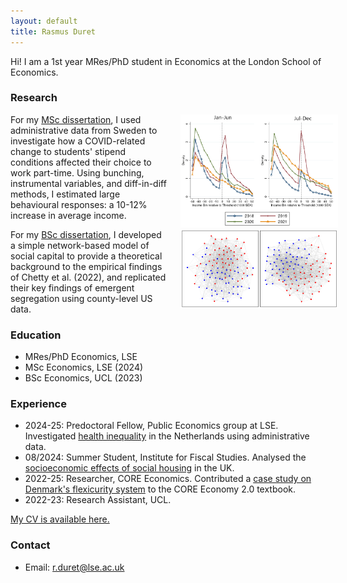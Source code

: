 ```yaml
---
layout: default
title: Rasmus Duret
---
```


Hi! I am a 1st year MRes/PhD student in Economics at the London School of Economics.

### Research


<div style="display: flex; align-items: flex-start;">
  <div style="flex: 0 0 50%; max-width: 70%;">
    For my <a href="papers/MSc_Dissertation_RasmusDuret.pdf">MSc dissertation</a>, I used administrative data from Sweden to investigate how a COVID-related change to students' stipend conditions affected their choice to work part-time. Using bunching, instrumental variables, and diff-in-diff methods, I estimated large behavioural responses: a 10-12% increase in average income.
  </div>
  <div style="flex: 0 0 50%; max-width: 50%; margin-left: 20px;">
    <img src="images/MSc_Dissertation_Bunch.png" alt="MSc Dissertation Bunch" style="max-width: 100%; height: auto;">
  </div>
</div>

<div style="display: flex; align-items: flex-start;">
  <div style="flex: 0 0 50%; max-width: 70%;">
    For my <a href="papers/BSc_Dissertation_RasmusDuret.pdf">BSc dissertation</a>, I developed a simple network-based model of social capital to provide a theoretical background to the empirical findings of Chetty et al. (2022), and replicated their key findings of emergent segregation using county-level US data.
  </div>
  <div style="flex: 0 0 50%; max-width: 50%; margin-left: 20px;">
    <img src="images/BSc_Dissertation_Graph.png" alt="MSc Dissertation Bunch" style="max-width: 100%; height: auto;">
  </div>
</div>



### Education
* MRes/PhD Economics, LSE
* MSc Economics, LSE (2024)
* BSc Economics, UCL (2023)

### Experience
* 2024-25: Predoctoral Fellow, Public Economics group at LSE.
    Investigated [health inequality](https://personal.lse.ac.uk/spinnewi/CDI_draft.pdf) in the Netherlands using administrative data.
* 08/2024: Summer Student, Institute for Fiscal Studies.
    Analysed the [socioeconomic effects of social housing](https://drive.google.com/file/d/1R5-VTjLFVZc8GVkRk5fwY_dcMR1uhuPu/view) in the UK.
* 2022-25: Researcher, CORE Economics.
    Contributed a [case study on Denmark's flexicurity system](https://books.core-econ.org/the-economy/macroeconomics/02-unemployment-wages-inequality-10-application-labour-market-denmark.html) to the CORE Economy 2.0 textbook.
* 2022-23: Research Assistant, UCL.

[My CV is available here.](papers/Resume_RasmusDuret.pdf)

### Contact
- Email: r.duret@lse.ac.uk


